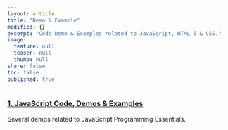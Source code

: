```yaml
---
layout: article
title: "Demo & Example"
modified: {}
excerpt: "Code Demo & Examples related to JavaScript, HTML 5 & CSS."
image: 
  feature: null
  teaser: null
  thumb: null
share: false
toc: false
published: true
---
```


### [1. JavaScript Code, Demos & Examples](http://pro.geekmj.in/demo/javascript/ "JavaScript Code, Demos & Examples")
Several demos related to JavaScript Programming Essentials.
